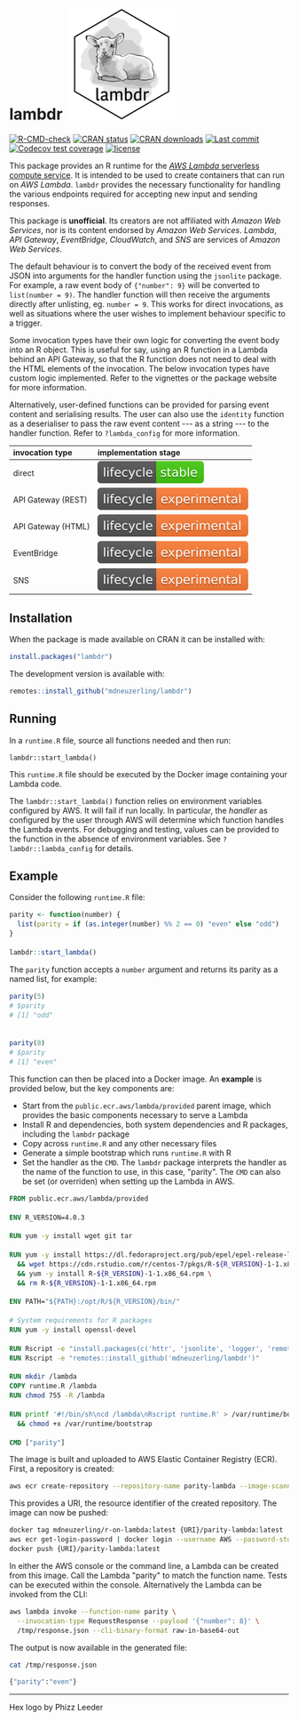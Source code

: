 # lambdr <img src="man/figures/lambdr.png" style="height:200px;" />

<!-- badges: start -->
[![R-CMD-check](https://github.com/mdneuzerling/lambdr/workflows/R-CMD-check/badge.svg)](https://github.com/mdneuzerling/lambdr/actions)
[![CRAN status](https://www.r-pkg.org/badges/version/lambdr)](https://cran.r-project.org/package=lambdr)
[![CRAN downloads](https://cranlogs.r-pkg.org/badges/lambdr)](https://cran.r-project.org/package=lambdr)
[![Last commit](https://img.shields.io/github/last-commit/mdneuzerling/lambdr/main.svg)](https://github.com/mdneuzerling/lambdr/tree/main)
[![Codecov test coverage](https://codecov.io/gh/mdneuzerling/lambdr/branch/main/graph/badge.svg)](https://app.codecov.io/gh/mdneuzerling/lambdr?branch=main)
[![license](https://img.shields.io/badge/license-MIT-lightgrey.svg)](https://choosealicense.com/licenses/mit/)
<!-- badges: end -->

This package provides an R runtime for the [_AWS Lambda_ serverless compute
service](https://aws.amazon.com/lambda/). It is intended to be used to create
containers that can run on _AWS Lambda_. `lambdr` provides the necessary
functionality for handling the various endpoints required for accepting new
input and sending responses.

This package is **unofficial**. Its creators are not affiliated with
_Amazon Web Services_, nor is its content endorsed by _Amazon Web Services_.
_Lambda_, _API Gateway_, _EventBridge_, _CloudWatch_, and _SNS_ are services of
_Amazon Web Services_.

The default behaviour is to convert the body of the received event from JSON
into arguments for the handler function using the `jsonlite` package. For
example, a raw event body of `{"number": 9}` will be converted to `list(number =
9)`. The handler function will then receive the arguments directly after
unlisting, eg. `number = 9`. This works for direct invocations, as well as
situations where the user wishes to implement behaviour specific to a trigger.

Some invocation types have their own logic for converting the event body into
an R object. This is useful for say, using an R function in a Lambda behind
an API Gateway, so that the R function does not need to deal with the HTML
elements of the invocation. The below invocation types have custom logic
implemented. Refer to the vignettes or the package website for more
information.

Alternatively, user-defined functions can be provided for parsing event
content and serialising results. The user can also use the `identity`
function as a deserialiser to pass the raw event content --- as a string ---
to the handler function. Refer to `?lambda_config` for more information.

 invocation type | implementation stage
|:---------------|:---------------------|
 direct | <img src="man/figures/lifecycle-stable.svg"/>
 API Gateway (REST) | <img src="man/figures/lifecycle-experimental.svg"/>
 API Gateway (HTML) | <img src="man/figures/lifecycle-experimental.svg"/>
 EventBridge | <img src="man/figures/lifecycle-experimental.svg"/>
 SNS | <img src="man/figures/lifecycle-experimental.svg"/>

## Installation

When the package is made available on CRAN it can be installed with:

```r
install.packages("lambdr")
```

The development version is available with:

```r
remotes::install_github("mdneuzerling/lambdr")
```

## Running

In a `runtime.R` file, source all functions needed and then run:

```{r}
lambdr::start_lambda()
```

This `runtime.R` file should be executed by the Docker image containing your
Lambda code.

The `lambdr::start_lambda()` function relies on environment variables
configured by AWS. It will fail if run locally. In particular, the _handler_ as
configured by the user through AWS will determine which function handles the
Lambda events. For debugging and testing, values can be provided to the function in the absence of environment variables. See `?lambdr::lambda_config` for
details.

## Example

Consider the following `runtime.R` file:

```r
parity <- function(number) {
  list(parity = if (as.integer(number) %% 2 == 0) "even" else "odd")
}

lambdr::start_lambda()
```

The `parity` function accepts a `number` argument and returns its parity as a named list, for example:

```r
parity(5)
# $parity
# [1] "odd"


parity(8)
# $parity
# [1] "even"
```

This function can then be placed into a Docker image. An **example** is provided below, but the key components are:

* Start from the `public.ecr.aws/lambda/provided` parent image, which provides the basic components necessary to serve a Lambda
* Install R and dependencies, both system dependencies and R packages, including the `lambdr` package
* Copy across `runtime.R` and any other necessary files
* Generate a simple bootstrap which runs `runtime.R` with R
* Set the handler as the `CMD`. The `lambdr` package interprets the handler as the name of the function to use, in this case, "parity". The `CMD` can also be set (or overriden) when setting up the Lambda in AWS.

```dockerfile
FROM public.ecr.aws/lambda/provided

ENV R_VERSION=4.0.3

RUN yum -y install wget git tar

RUN yum -y install https://dl.fedoraproject.org/pub/epel/epel-release-latest-7.noarch.rpm \
  && wget https://cdn.rstudio.com/r/centos-7/pkgs/R-${R_VERSION}-1-1.x86_64.rpm \
  && yum -y install R-${R_VERSION}-1-1.x86_64.rpm \
  && rm R-${R_VERSION}-1-1.x86_64.rpm

ENV PATH="${PATH}:/opt/R/${R_VERSION}/bin/"

# System requirements for R packages
RUN yum -y install openssl-devel

RUN Rscript -e "install.packages(c('httr', 'jsonlite', 'logger', 'remotes'), repos = 'https://packagemanager.rstudio.com/all/__linux__/centos7/latest')"
RUN Rscript -e "remotes::install_github('mdneuzerling/lambdr')"

RUN mkdir /lambda
COPY runtime.R /lambda
RUN chmod 755 -R /lambda

RUN printf '#!/bin/sh\ncd /lambda\nRscript runtime.R' > /var/runtime/bootstrap \
  && chmod +x /var/runtime/bootstrap

CMD ["parity"]
```

The image is built and uploaded to AWS Elastic Container Registry (ECR). First, a repository is created:

```bash
aws ecr create-repository --repository-name parity-lambda --image-scanning-configuration scanOnPush=true
```

This provides a URI, the resource identifier of the created repository. The image can now be pushed:

```bash
docker tag mdneuzerling/r-on-lambda:latest {URI}/parity-lambda:latest
aws ecr get-login-password | docker login --username AWS --password-stdin {URI}
docker push {URI}/parity-lambda:latest
```

In either the AWS console or the command line, a Lambda can be created from this image. Call the Lambda "parity" to match the function name. Tests can be executed within the console. Alternatively the Lambda can be invoked from the CLI:

```bash
aws lambda invoke --function-name parity \
  --invocation-type RequestResponse --payload '{"number": 8}' \
  /tmp/response.json --cli-binary-format raw-in-base64-out
```

The output is now available in the generated file:

```bash
cat /tmp/response.json            
```

```bash
{"parity":"even"}
```

---

Hex logo by Phizz Leeder
